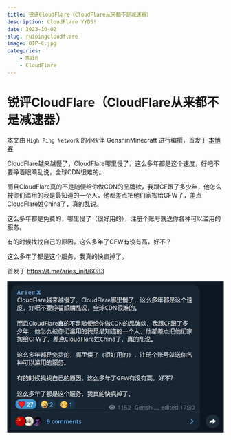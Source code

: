 ```yaml
---
title: 锐评CloudFlare（CloudFlare从来都不是减速器）
description: CloudFlare YYDS!
date: 2023-10-02
slug: ruipingcloudflare
image: OIP-C.jpg
categories:
    - Main
    - CloudFlare
---
```


# 锐评CloudFlare（CloudFlare从来都不是减速器）

本文由 `High Ping Network` 的小伙伴 GenshinMinecraft 进行编撰，首发于 [本博客](https://blog.highp.ing)

CloudFlare越来越慢了，CloudFlare哪里慢了，这么多年都是这个速度，好吧不要睁着眼睛乱说，全球CDN很难的。

而且CloudFlare真的不是随便给你做CDN的品牌欸，我跟CF跟了多少年，他怎么被你们滥用的我是最知道的一个人，他都差点把他们家掏给GFW了，差点CloudFlare姓China了，真的乱说。

这么多年都是免费的，哪里慢了（很好用的），注册个账号就送你各种可以滥用的服务。

有的时候找找自己的原因，这么多年了GFW有没有高，好不？

这么多年了都是这个服务，我真的快疯掉了。

首发于 <https://t.me/aries_init/6083>

![Alt text](image.png)